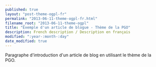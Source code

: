 ```yaml
---
published: true
layout: "post-theme-ogpl-fr"
permalink: "2013-06-11-theme-ogpl-fr.html"
filename_root: "2013-06-11-theme-ogpl"
title: "Exemple d'un article de blogue - Thème de la PGO"
description: French description / Description en français
modified: ":year-:month-:day"
date_modified: true
---
```


Paragraphe d'introduction d'un article de blog en utilisant le thème de la PGO.

